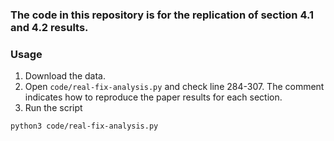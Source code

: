 ### The code in this repository is for the replication of section 4.1 and 4.2 results.

### Usage
1. Download the data.
2. Open ```code/real-fix-analysis.py``` and check line 284-307. The comment indicates how to reproduce the paper results for each section.
3. Run the script
```
python3 code/real-fix-analysis.py
```
